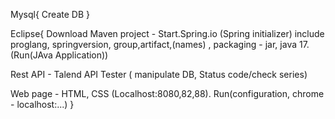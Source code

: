 Mysql{
Create DB
}


Eclipse{
Download Maven project - Start.Spring.io (Spring initializer)  include proglang, springversion, group,artifact,(names) , packaging - jar,  java 17. (Run(JAva Application))

Rest API - Talend API Tester ( manipulate DB, Status code/check series)

Web page - HTML, CSS (Localhost:8080,82,88). Run(configuration, chrome - localhost:...)
}
